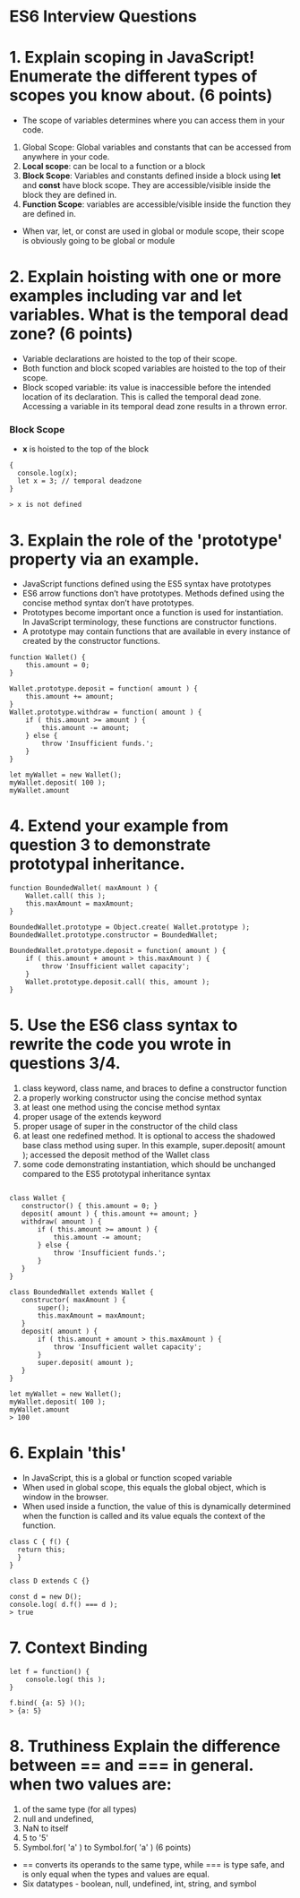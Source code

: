 # ES6 Interview Questions

# 1. Explain scoping in JavaScript! Enumerate the different types of scopes you know about. (6 points)
- The scope of variables determines where you can access them in your code.
1. Global Scope: Global variables and constants that can be accessed from anywhere in your code.
2. **Local scope**: can be local to a function or a block
3. **Block Scope**: Variables and constants defined inside a block using **let** and **const** have block scope. They are accessible/visible inside the block they are defined in.
4. **Function Scope**: variables are accessible/visible inside the function they are defined in.
- When var, let, or const are used in global or module scope, their scope is obviously going to be global or module

# 2. Explain hoisting with one or more examples including var and let variables. What is the temporal dead zone? (6 points)
- Variable declarations are hoisted to the top of their scope.
- Both function and block scoped variables are hoisted to the top of their scope.
- Block scoped variable: its value is inaccessible before the intended location of its declaration. This is called the temporal dead zone. Accessing a variable in its temporal dead zone results in a thrown error.

### Block Scope
- **x** is hoisted to the top of the block
```
{
  console.log(x);
  let x = 3; // temporal deadzone
}

> x is not defined
```

# 3. Explain the role of the 'prototype' property via an example.
- JavaScript functions defined using the ES5 syntax have prototypes
- ES6 arrow functions don’t have prototypes. Methods defined using the concise method syntax don’t have prototypes.
- Prototypes become important once a function is used for instantiation. In JavaScript terminology, these functions are constructor functions.
- A prototype may contain functions that are available in every instance of created by the constructor functions.
```
function Wallet() {
    this.amount = 0;
}

Wallet.prototype.deposit = function( amount ) {
    this.amount += amount;
}
Wallet.prototype.withdraw = function( amount ) {
    if ( this.amount >= amount ) {
        this.amount -= amount;
    } else {
        throw 'Insufficient funds.';
    }
}

let myWallet = new Wallet();
myWallet.deposit( 100 );
myWallet.amount

```

# 4. Extend your example from question 3 to demonstrate prototypal inheritance.
```
function BoundedWallet( maxAmount ) {
    Wallet.call( this );               
    this.maxAmount = maxAmount;        
}

BoundedWallet.prototype = Object.create( Wallet.prototype );
BoundedWallet.prototype.constructor = BoundedWallet;

BoundedWallet.prototype.deposit = function( amount ) {
    if ( this.amount + amount > this.maxAmount ) {
        throw 'Insufficient wallet capacity';
    }
    Wallet.prototype.deposit.call( this, amount );
}

```

# 5. Use the ES6 class syntax to rewrite the code you wrote in questions 3/4.
1. class keyword, class name, and braces to define a constructor function
2. a properly working constructor using the concise method syntax
3. at least one method using the concise method syntax
4. proper usage of the extends keyword
5. proper usage of super in the constructor of the child class
6. at least one redefined method. It is optional to access the shadowed base class method using super. In this example, super.deposit( amount ); accessed the deposit method of the Wallet class
7. some code demonstrating instantiation, which should be unchanged compared to the ES5 prototypal inheritance syntax
```

class Wallet {                             
   constructor() { this.amount = 0; }    
   deposit( amount ) { this.amount += amount; }   
   withdraw( amount ) {
       if ( this.amount >= amount ) {
           this.amount -= amount;
       } else {
           throw 'Insufficient funds.';
       }
   }                                     
}

class BoundedWallet extends Wallet {      
   constructor( maxAmount ) {
       super();                           
       this.maxAmount = maxAmount;
   }
   deposit( amount ) {
       if ( this.amount + amount > this.maxAmount ) {
           throw 'Insufficient wallet capacity';
       }
       super.deposit( amount );
   }                                     
}

let myWallet = new Wallet();               
myWallet.deposit( 100 );
myWallet.amount                         
> 100

```

# 6. Explain 'this'
- In JavaScript, this is a global or function scoped variable
- When used in global scope, this equals the global object, which is window in the browser.
- When used inside a function, the value of this is dynamically determined when the function is called and its value equals the context of the function.
```
class C { f() {
  return this;
  }
}

class D extends C {}

const d = new D();
console.log( d.f() === d );
> true

```

# 7. Context Binding
```
let f = function() {
    console.log( this );
}

f.bind( {a: 5} )();
> {a: 5}
```

# 8. Truthiness Explain the difference between == and === in general. when two values are:
1. of the same type (for all types)
2. null and undefined,
3. NaN to itself
4. 5 to '5'
5. Symbol.for( 'a' ) to Symbol.for( 'a' ) (6 points)
- == converts its operands to the same type, while === is type safe, and is only equal when the types and values are equal.
- Six datatypes - boolean, null, undefined, int, string, and symbol
